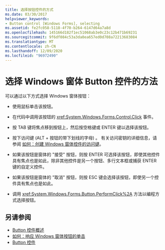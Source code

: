 ```yaml
---
title: 选择按钮控件的方式
ms.date: 03/30/2017
helpviewer_keywords:
- Button control [Windows Forms], selecting
ms.assetid: fe2fc058-5118-4f70-b264-6147d64a7a8d
ms.openlocfilehash: 145166d182f1ec51068ab3e0c23c12b471b69231
ms.sourcegitcommit: 9f6df084c53a3da0ea657ed0d708a72213683084
ms.translationtype: MT
ms.contentlocale: zh-CN
ms.lasthandoff: 12/09/2020
ms.locfileid: "96972490"
---
```

# <a name="ways-to-select-a-windows-forms-button-control"></a>选择 Windows 窗体 Button 控件的方法
可以通过以下方式选择 Windows 窗体按钮：  
  
- 使用鼠标单击该按钮。  
  
- 在代码中调用该按钮的 <xref:System.Windows.Forms.Control.Click> 事件。  
  
- 按 TAB 键将焦点移到按钮上，然后按空格键或 ENTER 键以选择该按钮。  
  
- 按下访问键 (ALT + 按钮的带下划线的字母) 。 有关访问密钥的详细信息，请参阅 [如何：创建 Windows 窗体控件的访问键](how-to-create-access-keys-for-windows-forms-controls.md)。  
  
- 如果该按钮是窗体的 "接受" 按钮，则按 ENTER 可选择该按钮，即使其他控件具有焦点也是如此，除非其他控件是另一个按钮、多行文本框或捕获 ENTER 键的自定义控件。  
  
- 如果该按钮是窗体的 "取消" 按钮，则按 ESC 键会选择该按钮，即使另一个控件具有焦点也是如此。  
  
- 调用 <xref:System.Windows.Forms.Button.PerformClick%2A> 方法以编程方式选择按钮。  
  
## <a name="see-also"></a>另请参阅

- [Button 控件概述](button-control-overview-windows-forms.md)
- [如何：响应 Windows 窗体按钮的单击](how-to-respond-to-windows-forms-button-clicks.md)
- [Button 控件](button-control-windows-forms.md)
